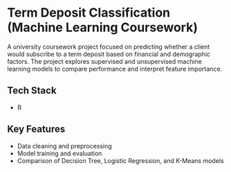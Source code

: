 # Term Deposit Classification (Machine Learning Coursework)

A university coursework project focused on predicting whether a client would subscribe to a term deposit based on financial and demographic factors. The project explores supervised and unsupervised machine learning models to compare performance and interpret feature importance.

## Tech Stack
- R
  
## Key Features
- Data cleaning and preprocessing  
- Model training and evaluation  
- Comparison of Decision Tree, Logistic Regression, and K-Means models
